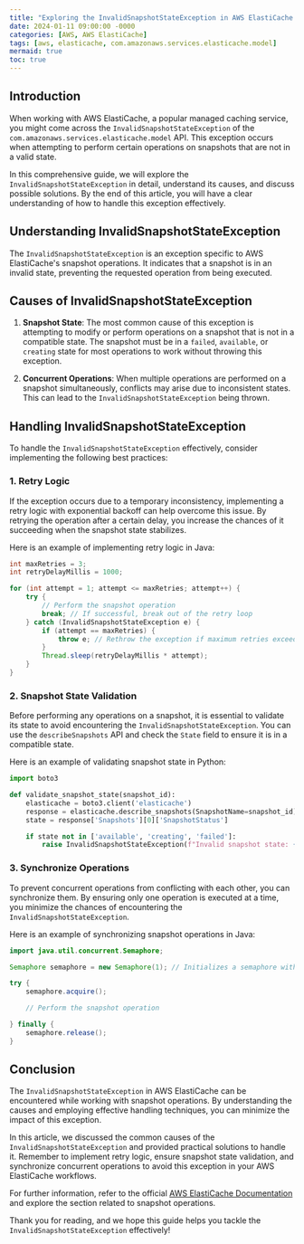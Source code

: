 ```yaml
---
title: "Exploring the InvalidSnapshotStateException in AWS ElastiCache: An In-Depth Guide"
date: 2024-01-11 09:00:00 -0000
categories: [AWS, AWS ElastiCache]
tags: [aws, elasticache, com.amazonaws.services.elasticache.model]
mermaid: true
toc: true
---
```



## Introduction
When working with AWS ElastiCache, a popular managed caching service, you might come across the `InvalidSnapshotStateException` of the `com.amazonaws.services.elasticache.model` API. This exception occurs when attempting to perform certain operations on snapshots that are not in a valid state.

In this comprehensive guide, we will explore the `InvalidSnapshotStateException` in detail, understand its causes, and discuss possible solutions. By the end of this article, you will have a clear understanding of how to handle this exception effectively.

## Understanding InvalidSnapshotStateException
The `InvalidSnapshotStateException` is an exception specific to AWS ElastiCache's snapshot operations. It indicates that a snapshot is in an invalid state, preventing the requested operation from being executed.

## Causes of InvalidSnapshotStateException
1. **Snapshot State**: The most common cause of this exception is attempting to modify or perform operations on a snapshot that is not in a compatible state. The snapshot must be in a `failed`, `available`, or `creating` state for most operations to work without throwing this exception.

2. **Concurrent Operations**: When multiple operations are performed on a snapshot simultaneously, conflicts may arise due to inconsistent states. This can lead to the `InvalidSnapshotStateException` being thrown.

## Handling InvalidSnapshotStateException
To handle the `InvalidSnapshotStateException` effectively, consider implementing the following best practices:

### 1. Retry Logic
If the exception occurs due to a temporary inconsistency, implementing a retry logic with exponential backoff can help overcome this issue. By retrying the operation after a certain delay, you increase the chances of it succeeding when the snapshot state stabilizes.

Here is an example of implementing retry logic in Java:

```java
int maxRetries = 3;
int retryDelayMillis = 1000;

for (int attempt = 1; attempt <= maxRetries; attempt++) {
    try {
        // Perform the snapshot operation
        break; // If successful, break out of the retry loop
    } catch (InvalidSnapshotStateException e) {
        if (attempt == maxRetries) {
            throw e; // Rethrow the exception if maximum retries exceeded
        }
        Thread.sleep(retryDelayMillis * attempt);
    }
}
```

### 2. Snapshot State Validation
Before performing any operations on a snapshot, it is essential to validate its state to avoid encountering the `InvalidSnapshotStateException`. You can use the `describeSnapshots` API and check the `State` field to ensure it is in a compatible state.

Here is an example of validating snapshot state in Python:

```python
import boto3

def validate_snapshot_state(snapshot_id):
    elasticache = boto3.client('elasticache')
    response = elasticache.describe_snapshots(SnapshotName=snapshot_id)
    state = response['Snapshots'][0]['SnapshotStatus']

    if state not in ['available', 'creating', 'failed']:
        raise InvalidSnapshotStateException(f"Invalid snapshot state: {state}")

```

### 3. Synchronize Operations
To prevent concurrent operations from conflicting with each other, you can synchronize them. By ensuring only one operation is executed at a time, you minimize the chances of encountering the `InvalidSnapshotStateException`.

Here is an example of synchronizing snapshot operations in Java:

```java
import java.util.concurrent.Semaphore;

Semaphore semaphore = new Semaphore(1); // Initializes a semaphore with 1 permit

try {
    semaphore.acquire();

    // Perform the snapshot operation

} finally {
    semaphore.release();
}
```

## Conclusion
The `InvalidSnapshotStateException` in AWS ElastiCache can be encountered while working with snapshot operations. By understanding the causes and employing effective handling techniques, you can minimize the impact of this exception.

In this article, we discussed the common causes of the `InvalidSnapshotStateException` and provided practical solutions to handle it. Remember to implement retry logic, ensure snapshot state validation, and synchronize concurrent operations to avoid this exception in your AWS ElastiCache workflows.

For further information, refer to the official [AWS ElastiCache Documentation](https://docs.aws.amazon.com/AmazonElastiCache/latest/APIReference/API_Operations.html) and explore the section related to snapshot operations.

Thank you for reading, and we hope this guide helps you tackle the `InvalidSnapshotStateException` effectively!
